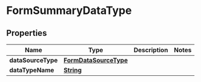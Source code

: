 

# FormSummaryDataType


## Properties

| Name | Type | Description | Notes |
|------------ | ------------- | ------------- | -------------|
|**dataSourceType** | [**FormDataSourceType**](FormDataSourceType.md) |  |  |
|**dataTypeName** | [**String**](String.md) |  |  |



